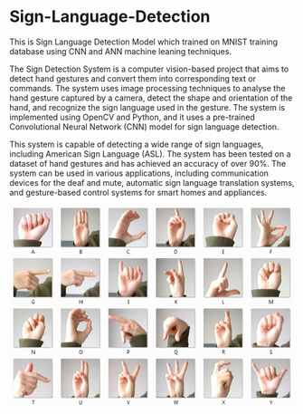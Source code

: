 # Sign-Language-Detection
This is Sign Language Detection Model  which trained on MNIST training database using CNN and ANN machine leaning techniques.

The Sign Detection System is a computer vision-based project that aims to detect hand gestures and convert them into corresponding text or commands. The system uses image processing techniques to analyse the hand gesture captured by a camera, detect the shape and orientation of the hand, and recognize the sign language used in the gesture. 
The system is implemented using OpenCV and Python, and it uses a pre-trained Convolutional Neural Network (CNN) model for sign language detection.

This system is capable of detecting a wide range of sign languages, including American Sign Language (ASL). The system has been tested on a dataset of hand gestures and has achieved an accuracy of over 90%. The system can be used in various applications, including communication devices for the deaf and mute, automatic sign language translation systems, and gesture-based control systems for smart homes and appliances.

<img src="amer_sign2.png">

<br>
